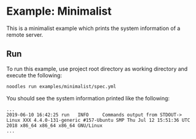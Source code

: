 # Example: Minimalist

This is a minimalist example which prints the system information of a remote server.

## Run

To run this example, use project root directory as working directory and execute the following:

```bash
noodles run examples/minimalist/spec.yml
```

You should see the system information printed like the following:

```text
...
2019-06-10 16:42:25 run   INFO     Commands output from STDOUT->
Linux XXX 4.4.0-131-generic #157-Ubuntu SMP Thu Jul 12 15:51:36 UTC 2018 x86_64 x86_64 x86_64 GNU/Linux
...
```
